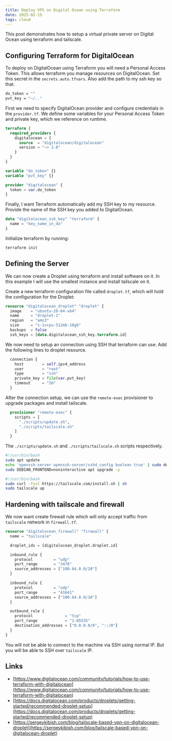 ```yaml
---
title: Deploy VPS on Digital Ocean using Terraform
date: 2025-02-15
tags: cloud
---
```


This post demonstrates how to setup a virtual private server on Digital Ocean using terraform and tailscale.

## Configuring Terraform for DigitalOcean

To deploy on DigitalOcean using Terraform you will need a Personal Access Token. This allows terraform you manage resources on DigitalOcean. Set this secret in the `secrets.auto.tfvars`. Also add the path to my ssh key so that.

```sh
do_token = ""
pvt_key = "~/.."
```

First we need to specify DigitalOcean provider and configure credentials in the `provider.tf`. We define some variables for your Personal Access Token and private key, which we reference on runtime.

```terraform
terraform {
  required_providers {
    digitalocean = {
      source  = "digitalocean/digitalocean"
      version = "~> 2.0"
    }
  }
}

variable "do_token" {}
variable "pvt_key" {}

provider "digitalocean" {
  token = var.do_token
}
```

Finally, I want Terraform automatically add my SSH key to my resource. Provide the name of the SSH key you added to DigitalOcean.

```terraform
data "digitalocean_ssh_key" "terraform" {
  name = "key_name_in_do"
}
```

Initialize terraform by running:

```sh
terraform init
```
    
## Defining the Server

We can now create a Droplet using terraform and install software on it. In this example I will use the smallest instance and install tailscale on it.

Create a new terraform configuration file called `droplet.tf`, which will hold the configuration for the Droplet:


```terraform
resource "digitalocean_droplet" "droplet" {
  image    = "ubuntu-20-04-x64"
  name     = "droplet-1"
  region   = "ams3"
  size     = "s-1vcpu-512mb-10gb"
  backups  = false
  ssh_keys = [data.digitalocean_ssh_key.terraform.id]
```

We now need to setup an connection using SSH that terraform can use. Add the following lines to  droplet resource.

```terraform
  connection {
    host        = self.ipv4_address
    user        = "root"
    type        = "ssh"
    private_key = file(var.pvt_key)
    timeout     = "2m"
  }
```

After the connection setup, we can use the `remote-exec` provisioner to upgrade packages and install tailscale.

```terraform
  provisioner "remote-exec" {
    scripts = [
      "./scripts/update.sh",
      "./scripts/tailscale.sh"
    ]
  }
```

The `./scripts/update.sh` and `./scripts/tailscale.sh` scripts respectively.

```sh
#!/usr/bin/bash
sudo apt update
echo 'openssh-server openssh-server/sshd_config boolean true' | sudo debconf-set-selections
sudo DEBIAN_FRONTEND=noninteractive apt upgrade -y
```

```sh
#!/usr/bin/bash
sudo curl -fssl https://tailscale.com/install.sh | sh
sudo tailscale up
```

## Hardening with tailscale and firewall

We now want create firewall rule which will only accept traffic from `tailscale` network in `firewall.tf`.

```terraform
resource "digitalocean_firewall" "firewall" {
  name = "tailscale"

  droplet_ids = [digitalocean_droplet.droplet.id]

  inbound_rule {
    protocol         = "udp"
    port_range       = "3478"
    source_addresses = ["100.64.0.0/10"]
  }

  inbound_rule {
    protocol         = "udp"
    port_range       = "41641"
    source_addresses = ["100.64.0.0/10"]
  }

  outbound_rule {
    protocol              = "tcp"
    port_range            = "1-65535"
    destination_addresses = ["0.0.0.0/0", "::/0"]
  }
}
```

You will not be able to connect to the machine via SSH using normal IP. But you will be able to SSH over `tailscale` IP.

## Links

- [https://www.digitalocean.com/community/tutorials/how-to-use-terraform-with-digitalocean](https://www.digitalocean.com/community/tutorials/how-to-use-terraform-with-digitalocean)
- [https://docs.digitalocean.com/products/droplets/getting-started/recommended-droplet-setup](https://docs.digitalocean.com/products/droplets/getting-started/recommended-droplet-setup)
- [https://sergeykibish.com/blog/tailscale-based-vpn-on-digitalocean-droplet](https://sergeykibish.com/blog/tailscale-based-vpn-on-digitalocean-droplet)
